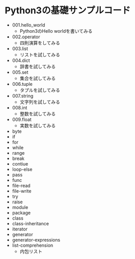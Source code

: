 # Python3の基礎サンプルコード

* 001.hello_world
    - Python3のHello worldを書いてみる
* 002.operator
    - 四則演算をしてみる
* 003.list
    - リストを試してみる
* 004.dict
    - 辞書を試してみる
* 005.set
    - 集合を試してみる
* 006.tuple
    - タプルを試してみる
* 007.string
    - 文字列を試してみる
* 008.int
    - 整数を試してみる
* 009.float
    - 実数を試してみる
* byte
* if
* for
* while
* range
* break
* contiue
* loop-else
* pass
* func
* file-read
* file-write
* try
* raise
* module
* package
* class
* class-inheritance
* iterator
* generator
* generator-expressions
* list-comprehension
    + 内包リスト
